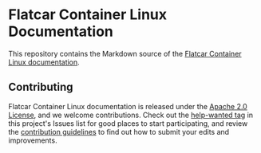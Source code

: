 # Flatcar Container Linux Documentation

This repository contains the Markdown source of the [Flatcar Container Linux documentation][flatcar-docs].

## Contributing

Flatcar Container Linux documentation is released under the [Apache 2.0 License][asl], and we welcome contributions. Check out the [help-wanted tag][help-wanted] in this project's Issues list for good places to start participating, and review the [contribution guidelines][contributing] to find out how to submit your edits and improvements.


[asl]: LICENSE
[contributing]: CONTRIBUTING.md
[flatcar-docs]: https://docs.flatcar-linux.org/
[help-wanted]: https://github.com/flatcar-linux/docs/issues?q=is%3Aopen+label%3Ahelp-wanted
[style]: STYLE.md "Flatcar Container Linux Documentation Style and Formatting"
